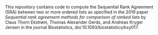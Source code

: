 This repository contains code to compute the Sequential Rank Agreement (SRA) between two or more ordered lists as specified in the 2019 paper *Sequential rank agreement methods for comparison of ranked lists* by Claus Thorn Ekstrøm, Thomas Alexander Gerds, and Andreas Kryger Jensen in the journal Biostatistics, doi:10.1093/biostatistics/kxy017.
